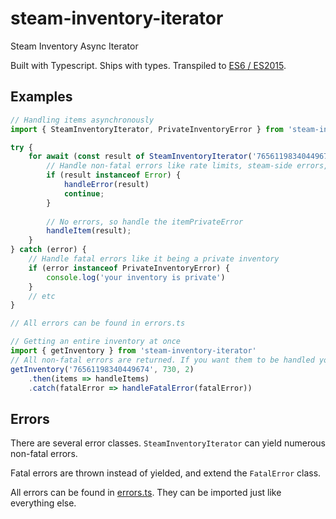 # steam-inventory-iterator
Steam Inventory Async Iterator

Built with Typescript. Ships with types. Transpiled to [ES6 / ES2015](https://node.green/#ES2015).

## Examples
```ts
// Handling items asynchronously
import { SteamInventoryIterator, PrivateInventoryError } from 'steam-inventory-iterator'

try {
    for await (const result of SteamInventoryIterator('76561198340449674', 730, 2)) {
        // Handle non-fatal errors like rate limits, steam-side errors, etc.
        if (result instanceof Error) {
            handleError(result)
            continue;
        }
    
        // No errors, so handle the itemPrivateError
        handleItem(result);
    }
} catch (error) {
    // Handle fatal errors like it being a private inventory
    if (error instanceof PrivateInventoryError) {
        console.log('your inventory is private')
    }
    // etc
}

// All errors can be found in errors.ts
```

```ts
// Getting an entire inventory at once
import { getInventory } from 'steam-inventory-iterator'
// All non-fatal errors are returned. If you want them to be handled your way use SteamInventoryIterator
getInventory('76561198340449674', 730, 2)
    .then(items => handleItems)
    .catch(fatalError => handleFatalError(fatalError))
```

## Errors
There are several error classes. `SteamInventoryIterator` can yield numerous non-fatal errors.

Fatal errors are thrown instead of yielded, and extend the `FatalError` class.

All errors can be found in [errors.ts](./src/errors.ts). They can be imported just like everything else.